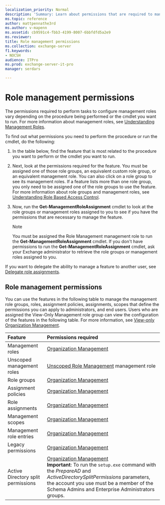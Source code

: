 ```yaml
---
localization_priority: Normal
description: 'Summary: Learn about permissions that are required to manage role management in Exchange Server 2016 and Exchange Server 2019.'
ms.topic: reference
author: mattpennathe3rd
ms.author: v-mapenn
ms.assetid: cb9591c4-fbb3-4199-8007-6bbfdfd5a2e9
ms.reviewer:
title: Role management permissions
ms.collection: exchange-server
f1.keywords:
- NOCSH
audience: ITPro
ms.prod: exchange-server-it-pro
manager: serdars

---
```


# Role management permissions

The permissions required to perform tasks to configure management roles vary depending on the procedure being performed or the cmdlet you want to run. For more information about management roles, see [Understanding Management Roles](https://technet.microsoft.com/library/887b0a64-84b1-4b8c-9547-e456ea6f5dbd.aspx).

To find out what permissions you need to perform the procedure or run the cmdlet, do the following:

1. In the table below, find the feature that is most related to the procedure you want to perform or the cmdlet you want to run.

2. Next, look at the permissions required for the feature. You must be assigned one of those role groups, an equivalent custom role group, or an equivalent management role. You can also click on a role group to see its management roles. If a feature lists more than one role group, you only need to be assigned one of the role groups to use the feature. For more information about role groups and management roles, see [Understanding Role Based Access Control](https://technet.microsoft.com/library/dd298183.aspx).

3. Now, run the **Get-ManagementRoleAssignment** cmdlet to look at the role groups or management roles assigned to you to see if you have the permissions that are necessary to manage the feature.

    > [!NOTE]
    > You must be assigned the Role Management management role to run the **Get-ManagementRoleAssignment** cmdlet. If you don't have permissions to run the **Get-ManagementRoleAssignment** cmdlet, ask your Exchange administrator to retrieve the role groups or management roles assigned to you.

If you want to delegate the ability to manage a feature to another user, see [Delegate role assignments](https://docs.microsoft.com/exchange/delegate-role-assignments-exchange-2013-help).

## Role management permissions

You can use the features in the following table to manage the management role groups, roles, assignment policies, assignments, scopes that define the permissions you can apply to administrators, and end users. Users who are assigned the View-Only Management role group can view the configuration of the features in the following table. For more information, see [View-only Organization Management](https://docs.microsoft.com/exchange/view-only-organization-management-exchange-2013-help).

|**Feature**|**Permissions required**|
|:-----|:-----|
|Management roles|[Organization Management](https://docs.microsoft.com/exchange/organization-management-exchange-2013-help)|
|Unscoped management roles|[Unscoped Role Management](https://technet.microsoft.com/library/d11eb843-64c9-4968-bfd5-9a8d94903058.aspx) management role|
|Role groups|[Organization Management](https://docs.microsoft.com/exchange/organization-management-exchange-2013-help)|
|Assignment policies|[Organization Management](https://docs.microsoft.com/exchange/organization-management-exchange-2013-help)|
|Role assignments|[Organization Management](https://docs.microsoft.com/exchange/organization-management-exchange-2013-help)|
|Management scopes|[Organization Management](https://docs.microsoft.com/exchange/organization-management-exchange-2013-help)|
|Management role entries|[Organization Management](https://docs.microsoft.com/exchange/organization-management-exchange-2013-help)|
|Legacy permissions|[Organization Management](https://docs.microsoft.com/exchange/organization-management-exchange-2013-help)|
|Active Directory split permissions|[Organization Management](https://docs.microsoft.com/exchange/organization-management-exchange-2013-help) <br/> **Important**: To run the `setup.exe` command with the _PrepareAD_ and _ActiveDirectorySplitPermissions_ parameters, the account you use must be a member of the Schema Admins and Enterprise Administrators groups.|
